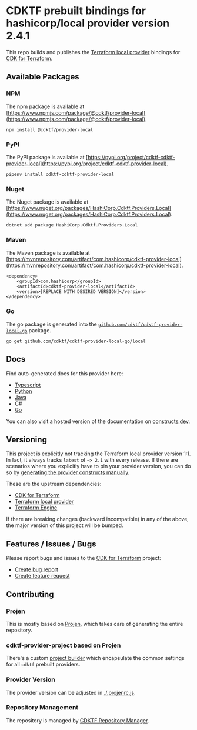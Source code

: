 
# CDKTF prebuilt bindings for hashicorp/local provider version 2.4.1

This repo builds and publishes the [Terraform local provider](https://registry.terraform.io/providers/hashicorp/local/2.4.1/docs) bindings for [CDK for Terraform](https://cdk.tf).

## Available Packages

### NPM

The npm package is available at [https://www.npmjs.com/package/@cdktf/provider-local](https://www.npmjs.com/package/@cdktf/provider-local).

`npm install @cdktf/provider-local`

### PyPI

The PyPI package is available at [https://pypi.org/project/cdktf-cdktf-provider-local](https://pypi.org/project/cdktf-cdktf-provider-local).

`pipenv install cdktf-cdktf-provider-local`

### Nuget

The Nuget package is available at [https://www.nuget.org/packages/HashiCorp.Cdktf.Providers.Local](https://www.nuget.org/packages/HashiCorp.Cdktf.Providers.Local).

`dotnet add package HashiCorp.Cdktf.Providers.Local`

### Maven

The Maven package is available at [https://mvnrepository.com/artifact/com.hashicorp/cdktf-provider-local](https://mvnrepository.com/artifact/com.hashicorp/cdktf-provider-local).

```
<dependency>
    <groupId>com.hashicorp</groupId>
    <artifactId>cdktf-provider-local</artifactId>
    <version>[REPLACE WITH DESIRED VERSION]</version>
</dependency>
```

### Go

The go package is generated into the [`github.com/cdktf/cdktf-provider-local-go`](https://github.com/cdktf/cdktf-provider-local-go) package.

`go get github.com/cdktf/cdktf-provider-local-go/local`

## Docs

Find auto-generated docs for this provider here: 

- [Typescript](./docs/API.typescript.md)
- [Python](./docs/API.python.md)
- [Java](./docs/API.java.md)
- [C#](./docs/API.csharp.md)
- [Go](./docs/API.go.md)

You can also visit a hosted version of the documentation on [constructs.dev](https://constructs.dev/packages/@cdktf/provider-local).

## Versioning

This project is explicitly not tracking the Terraform local provider version 1:1. In fact, it always tracks `latest` of `~> 2.1` with every release. If there are scenarios where you explicitly have to pin your provider version, you can do so by [generating the provider constructs manually](https://cdk.tf/imports).

These are the upstream dependencies:

- [CDK for Terraform](https://cdk.tf)
- [Terraform local provider](https://registry.terraform.io/providers/hashicorp/local/2.4.1)
- [Terraform Engine](https://terraform.io)

If there are breaking changes (backward incompatible) in any of the above, the major version of this project will be bumped.

## Features / Issues / Bugs

Please report bugs and issues to the [CDK for Terraform](https://cdk.tf) project:

- [Create bug report](https://cdk.tf/bug)
- [Create feature request](https://cdk.tf/feature)

## Contributing

### Projen

This is mostly based on [Projen](https://github.com/projen/projen), which takes care of generating the entire repository.

### cdktf-provider-project based on Projen

There's a custom [project builder](https://github.com/cdktf/cdktf-provider-project) which encapsulate the common settings for all `cdktf` prebuilt providers.

### Provider Version

The provider version can be adjusted in [./.projenrc.js](./.projenrc.js).

### Repository Management

The repository is managed by [CDKTF Repository Manager](https://github.com/cdktf/cdktf-repository-manager/).
